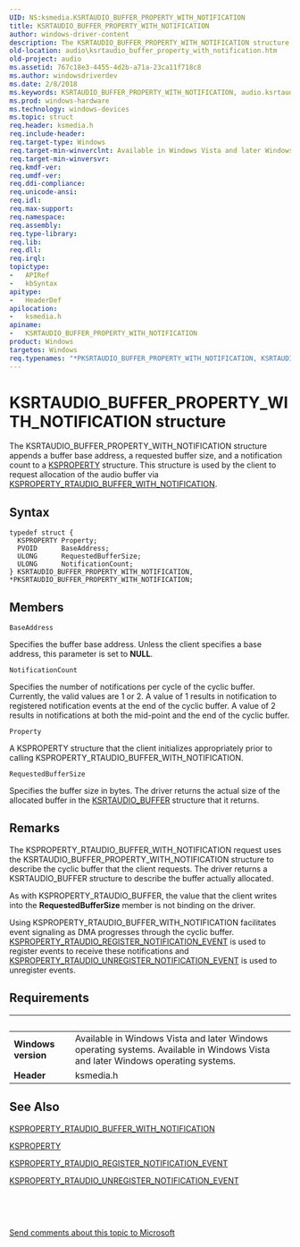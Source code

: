 ```yaml
---
UID: NS:ksmedia.KSRTAUDIO_BUFFER_PROPERTY_WITH_NOTIFICATION
title: KSRTAUDIO_BUFFER_PROPERTY_WITH_NOTIFICATION
author: windows-driver-content
description: The KSRTAUDIO_BUFFER_PROPERTY_WITH_NOTIFICATION structure appends a buffer base address, a requested buffer size, and a notification count to a KSPROPERTY structure.
old-location: audio\ksrtaudio_buffer_property_with_notification.htm
old-project: audio
ms.assetid: 767c18e3-4455-4d2b-a71a-23ca11f718c8
ms.author: windowsdriverdev
ms.date: 2/8/2018
ms.keywords: KSRTAUDIO_BUFFER_PROPERTY_WITH_NOTIFICATION, audio.ksrtaudio_buffer_property_with_notification, ksmedia/PKSRTAUDIO_BUFFER_PROPERTY_WITH_NOTIFICATION, PKSRTAUDIO_BUFFER_PROPERTY_WITH_NOTIFICATION structure pointer [Audio Devices], aud-prop_43dd73ce-1c4d-4138-a7c1-9f1f17da5643.xml, *PKSRTAUDIO_BUFFER_PROPERTY_WITH_NOTIFICATION, PKSRTAUDIO_BUFFER_PROPERTY_WITH_NOTIFICATION, ksmedia/KSRTAUDIO_BUFFER_PROPERTY_WITH_NOTIFICATION, KSRTAUDIO_BUFFER_PROPERTY_WITH_NOTIFICATION structure [Audio Devices]
ms.prod: windows-hardware
ms.technology: windows-devices
ms.topic: struct
req.header: ksmedia.h
req.include-header: 
req.target-type: Windows
req.target-min-winverclnt: Available in Windows Vista and later Windows operating systems.
req.target-min-winversvr: 
req.kmdf-ver: 
req.umdf-ver: 
req.ddi-compliance: 
req.unicode-ansi: 
req.idl: 
req.max-support: 
req.namespace: 
req.assembly: 
req.type-library: 
req.lib: 
req.dll: 
req.irql: 
topictype:
-	APIRef
-	kbSyntax
apitype:
-	HeaderDef
apilocation:
-	ksmedia.h
apiname:
-	KSRTAUDIO_BUFFER_PROPERTY_WITH_NOTIFICATION
product: Windows
targetos: Windows
req.typenames: "*PKSRTAUDIO_BUFFER_PROPERTY_WITH_NOTIFICATION, KSRTAUDIO_BUFFER_PROPERTY_WITH_NOTIFICATION"
---
```


# KSRTAUDIO_BUFFER_PROPERTY_WITH_NOTIFICATION structure
The KSRTAUDIO_BUFFER_PROPERTY_WITH_NOTIFICATION structure appends a buffer base address, a requested buffer size, and a notification count to a <a href="..\ks\nf-ks-ikscontrol-ksproperty.md">KSPROPERTY</a> structure.  This structure is used by the client to request allocation of the audio buffer via <a href="https://msdn.microsoft.com/library/windows/hardware/ff537374">KSPROPERTY_RTAUDIO_BUFFER_WITH_NOTIFICATION</a>.

## Syntax
````
typedef struct {
  KSPROPERTY Property;
  PVOID      BaseAddress;
  ULONG      RequestedBufferSize;
  ULONG      NotificationCount;
} KSRTAUDIO_BUFFER_PROPERTY_WITH_NOTIFICATION, *PKSRTAUDIO_BUFFER_PROPERTY_WITH_NOTIFICATION;
````

## Members


`BaseAddress`

Specifies the buffer base address.  Unless the client specifies a base address, this parameter is set to <b>NULL</b>.

`NotificationCount`

Specifies the number of notifications per cycle of the cyclic buffer. Currently, the valid values are 1 or 2.  A value of 1 results in notification to registered notification events at the end of the cyclic buffer.  A value of 2 results in notifications at both the mid-point and the end of the cyclic buffer.

`Property`

A KSPROPERTY structure that the client initializes appropriately prior to calling KSPROPERTY_RTAUDIO_BUFFER_WITH_NOTIFICATION.

`RequestedBufferSize`

Specifies the buffer size in bytes.  The driver returns the actual size of the allocated buffer in the <a href="..\ksmedia\ns-ksmedia-ksrtaudio_buffer.md">KSRTAUDIO_BUFFER</a> structure that it returns.

## Remarks
The KSPROPERTY_RTAUDIO_BUFFER_WITH_NOTIFICATION request uses the KSRTAUDIO_BUFFER_PROPERTY_WITH_NOTIFICATION structure to describe the cyclic buffer that the client requests.  The driver returns a KSRTAUDIO_BUFFER structure to describe the buffer actually allocated.

As with KSPROPERTY_RTAUDIO_BUFFER, the value that the client writes into the <b>RequestedBufferSize</b> member is not binding on the driver.

Using KSPROPERTY_RTAUDIO_BUFFER_WITH_NOTIFICATION facilitates event signaling as DMA progresses through the cyclic buffer.  <a href="https://msdn.microsoft.com/library/windows/hardware/ff537385">KSPROPERTY_RTAUDIO_REGISTER_NOTIFICATION_EVENT</a> is used to register events to receive these notifications and <a href="https://msdn.microsoft.com/library/windows/hardware/ff537387">KSPROPERTY_RTAUDIO_UNREGISTER_NOTIFICATION_EVENT</a> is used to unregister events.

## Requirements
| &nbsp; | &nbsp; |
| ---- |:---- |
| **Windows version** | Available in Windows Vista and later Windows operating systems. Available in Windows Vista and later Windows operating systems. |
| **Header** | ksmedia.h |

## See Also

<a href="https://msdn.microsoft.com/library/windows/hardware/ff537374">KSPROPERTY_RTAUDIO_BUFFER_WITH_NOTIFICATION</a>



<a href="..\ks\nf-ks-ikscontrol-ksproperty.md">KSPROPERTY</a>



<a href="https://msdn.microsoft.com/library/windows/hardware/ff537385">KSPROPERTY_RTAUDIO_REGISTER_NOTIFICATION_EVENT</a>



<a href="https://msdn.microsoft.com/library/windows/hardware/ff537387">KSPROPERTY_RTAUDIO_UNREGISTER_NOTIFICATION_EVENT</a>



 

 

<a href="mailto:wsddocfb@microsoft.com?subject=Documentation%20feedback [audio\audio]:%20KSRTAUDIO_BUFFER_PROPERTY_WITH_NOTIFICATION structure%20 RELEASE:%20(2/8/2018)&amp;body=%0A%0APRIVACY STATEMENT%0A%0AWe use your feedback to improve the documentation. We don't use your email address for any other purpose, and we'll remove your email address from our system after the issue that you're reporting is fixed. While we're working to fix this issue, we might send you an email message to ask for more info. Later, we might also send you an email message to let you know that we've addressed your feedback.%0A%0AFor more info about Microsoft's privacy policy, see http://privacy.microsoft.com/en-us/default.aspx." title="Send comments about this topic to Microsoft">Send comments about this topic to Microsoft</a>